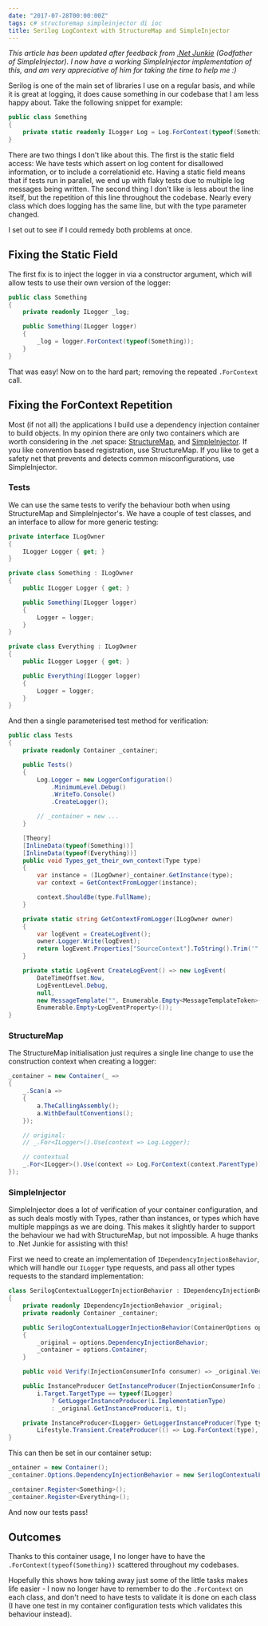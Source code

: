 ```yaml
---
date: "2017-07-28T00:00:00Z"
tags: c# structuremap simpleinjector di ioc
title: Serilog LogContext with StructureMap and SimpleInjector
---
```


*This article has been updated after feedback from [.Net Junkie](https://twitter.com/dot_NET_Junkie) (Godfather of SimpleInjector).  I now have a working SimpleInjector implementation of this, and am very appreciative of him for taking the time to help me :)*

Serilog is one of the main set of libraries I use on a regular basis, and while it is great at logging, it does cause something in our codebase that I am less happy about.  Take the following snippet for example:

```csharp
public class Something
{
    private static readonly ILogger Log = Log.ForContext(typeof(Something));
}
```

There are two things I don't like about this.  The first is the static field access:  We have tests which assert on log content for disallowed information, or to include a correlationid etc.  Having a static field means that if tests run in parallel, we end up with flaky tests due to multiple log messages being written.  The second thing I don't like is less about the line itself, but the repetition of this line throughout the codebase.  Nearly every class which does logging has the same line, but with the type parameter changed.

I set out to see if I could remedy both problems at once.

## Fixing the Static Field

The first fix is to inject the logger in via a constructor argument, which will allow tests to use their own version of the logger:

```csharp
public class Something
{
    private readonly ILogger _log;

    public Something(ILogger logger)
    {
        _log = logger.ForContext(typeof(Something));
    }
}
```

That was easy! Now on to the hard part; removing the repeated `.ForContext` call.

## Fixing the ForContext Repetition

Most (if not all) the applications I build use a dependency injection container to build objects.  In my opinion there are only two containers which are worth considering in the .net space:  [StructureMap](http://structuremap.github.io/), and [SimpleInjector](https://simpleinjector.org).  If you like convention based registration, use StructureMap.  If you like to get a safety net that prevents and detects common misconfigurations, use SimpleInjector.

### Tests

We can use the same tests to verify the behaviour both when using StructureMap and SimpleInjector's.  We have a couple of test classes, and an interface to allow for more generic testing:

```csharp
private interface ILogOwner
{
    ILogger Logger { get; }
}

private class Something : ILogOwner
{
    public ILogger Logger { get; }

    public Something(ILogger logger)
    {
        Logger = logger;
    }
}

private class Everything : ILogOwner
{
    public ILogger Logger { get; }

    public Everything(ILogger logger)
    {
        Logger = logger;
    }
}
```

And then a single parameterised test method for verification:

```csharp
public class Tests
{
    private readonly Container _container;

    public Tests()
    {
        Log.Logger = new LoggerConfiguration()
            .MinimumLevel.Debug()
            .WriteTo.Console()
            .CreateLogger();

        // _container = new ...
    }

    [Theory]
    [InlineData(typeof(Something))]
    [InlineData(typeof(Everything))]
    public void Types_get_their_own_context(Type type)
    {
        var instance = (ILogOwner)_container.GetInstance(type);
        var context = GetContextFromLogger(instance);

        context.ShouldBe(type.FullName);
    }

    private static string GetContextFromLogger(ILogOwner owner)
    {
        var logEvent = CreateLogEvent();
        owner.Logger.Write(logEvent);
        return logEvent.Properties["SourceContext"].ToString().Trim('"');
    }

    private static LogEvent CreateLogEvent() => new LogEvent(
        DateTimeOffset.Now,
        LogEventLevel.Debug,
        null,
        new MessageTemplate("", Enumerable.Empty<MessageTemplateToken>()),
        Enumerable.Empty<LogEventProperty>());
}
```


### StructureMap

The StructureMap initialisation just requires a single line change to use the construction context when creating a logger:

```csharp
_container = new Container(_ =>
{
    _.Scan(a =>
    {
        a.TheCallingAssembly();
        a.WithDefaultConventions();
    });

    // original:
    // _.For<ILogger>().Use(context => Log.Logger);

    // contextual
    _.For<ILogger>().Use(context => Log.ForContext(context.ParentType));
});
```


### SimpleInjector

SimpleInjector does a lot of verification of your container configuration, and as such deals mostly with Types, rather than instances, or types which have multiple mappings as we are doing.  This makes it slightly harder to support the behaviour we had with StructureMap, but not impossible.  A huge thanks to .Net Junkie for assisting with this!

First we need to create an implementation of  `IDependencyInjectionBehavior`, which will handle our `ILogger` type requests, and pass all other types requests to the standard implementation:

```csharp
class SerilogContextualLoggerInjectionBehavior : IDependencyInjectionBehavior
{
    private readonly IDependencyInjectionBehavior _original;
    private readonly Container _container;

    public SerilogContextualLoggerInjectionBehavior(ContainerOptions options)
    {
        _original = options.DependencyInjectionBehavior;
        _container = options.Container;
    }

    public void Verify(InjectionConsumerInfo consumer) => _original.Verify(consumer);

    public InstanceProducer GetInstanceProducer(InjectionConsumerInfo i, bool t) =>
        i.Target.TargetType == typeof(ILogger)
            ? GetLoggerInstanceProducer(i.ImplementationType)
            : _original.GetInstanceProducer(i, t);

    private InstanceProducer<ILogger> GetLoggerInstanceProducer(Type type) =>
        Lifestyle.Transient.CreateProducer(() => Log.ForContext(type), _container);
}
```

This can then be set in our container setup:

```csharp
_ontainer = new Container();
_container.Options.DependencyInjectionBehavior = new SerilogContextualLoggerInjectionBehavior(_container.Options);

_container.Register<Something>();
_container.Register<Everything>();
```

And now our tests pass!

## Outcomes

Thanks to this container usage, I no longer have to have the `.ForContext(typeof(Something))` scattered throughout my codebases.

Hopefully this shows how taking away just some of the little tasks makes life easier - I now no longer have to remember to do the `.ForContext` on each class, and don't need to have tests to validate it is done on each class (I have one test in my container configuration tests which validates this behaviour instead).
